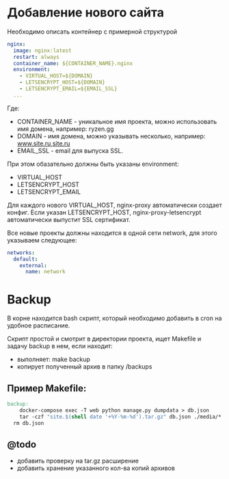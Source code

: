 # Добавление нового сайта

Необходимо описать контейнер с примерной структурой

```yml
nginx:
  image: nginx:latest
  restart: always
  container_name: ${CONTAINER_NAME}.nginx
  environment:
    - VIRTUAL_HOST=${DOMAIN}
    - LETSENCRYPT_HOST=${DOMAIN}
    - LETSENCRYPT_EMAIL=${EMAIL_SSL}
  ...
```

Где:

- CONTAINER_NAME - уникальное имя проекта, можно использовать имя домена, например: ryzen.gg
- DOMAIN - имя домена, можно указывать несколько, например: www.site.ru,site.ru
- EMAIL_SSL - email для выпуска SSL.

При этом обазательно должны быть указаны environment:

- VIRTUAL_HOST
- LETSENCRYPT_HOST
- LETSENCRYPT_EMAIL


Для каждого нового VIRTUAL_HOST, nginx-proxy автоматически создает конфиг.
Если указан LETSENCRYPT_HOST, nginx-proxy-letsencrypt автоматически выпустит SSL сертификат.

Все новые проекты должны находится в одной сети network,
для этого указываем следующее:

```yml
networks:
  default:
    external:
      name: network
```

# Backup

В корне находится bash скрипт, который необходимо добавить в cron на удобное расписание.

Скрипт простой и смотрит в директории проекта, ищет Makefile и задачу backup в нем, если находит:
- выполняет: make backup
- копирует полученный архив в папку /backups

## Пример Makefile:

```Makefile
backup:
	docker-compose exec -T web python manage.py dumpdata > db.json
	tar -czf "site.$(shell date '+%Y-%m-%d').tar.gz" db.json ./media/*
  rm db.json
```


## @todo
- добавить проверку на tar.gz расширение
- добавить хранение указанного кол-ва копий архивов
